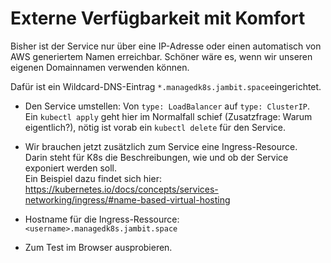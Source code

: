 # Externe Verfügbarkeit mit Komfort

Bisher ist der Service nur über eine IP-Adresse oder einen automatisch von AWS generiertem Namen erreichbar. 
Schöner wäre es, wenn wir unseren eigenen Domainnamen verwenden können. 

Dafür ist ein Wildcard-DNS-Eintrag `*.managedk8s.jambit.space`eingerichtet.


- Den Service umstellen: Von `type: LoadBalancer` auf `type: ClusterIP`.  
  Ein `kubectl apply` geht hier im Normalfall schief (Zusatzfrage: Warum eigentlich?),
  nötig ist vorab ein `kubectl delete` für den Service.
  
- Wir brauchen jetzt zusätzlich zum Service eine Ingress-Resource.  
  Darin steht für K8s die Beschreibungen, wie und ob der Service exponiert werden soll.  
  Ein Beispiel dazu findet sich hier: https://kubernetes.io/docs/concepts/services-networking/ingress/#name-based-virtual-hosting  
- Hostname für die Ingress-Ressource: `<username>.managedk8s.jambit.space`
- Zum Test im Browser ausprobieren.